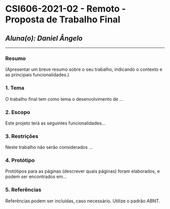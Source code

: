 # **CSI606-2021-02 - Remoto - Proposta de Trabalho Final**

## _Aluna(o): Daniel Ângelo_

---

<!-- Descrever um resumo sobre o trabalho. -->

### Resumo

(Apresentar um breve resumo sobre o seu trabalho, indicando o contexto e as principais funcionalidades.)

<!-- Apresentar o tema. -->

### 1. Tema

O trabalho final tem como tema o desenvolvimento de ...

<!-- Descrever e limitar o escopo da aplicação. -->

### 2. Escopo

Este projeto terá as seguintes funcionalidades...

<!-- Apresentar restrições de funcionalidades e de escopo. -->

### 3. Restrições

Neste trabalho não serão considerados ...

<!-- Construir alguns protótipos para a aplicação, disponibilizá-los no Github e descrever o que foi considerado. //-->

### 4. Protótipo

Protótipos para as páginas (descrever quais páginas) foram elaborados, e podem ser encontrados em...

### 5. Referências

Referências podem ser incluídas, caso necessário. Utilize o padrão ABNT.
